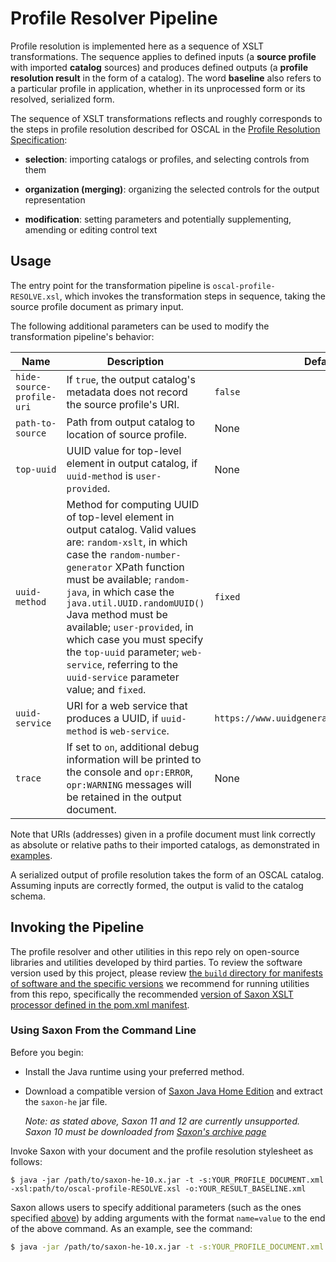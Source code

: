# Profile Resolver Pipeline

Profile resolution is implemented here as a sequence of XSLT transformations. The sequence applies to defined inputs (a **source profile** with imported **catalog** sources) and produces defined outputs (a **profile resolution result** in the form of a catalog). The word **baseline** also refers to a particular profile in application, whether in its unprocessed form or its resolved, serialized form.

The sequence of XSLT transformations reflects and roughly corresponds to the steps in profile resolution described for OSCAL in the [Profile Resolution Specification](https://pages.nist.gov/OSCAL/concepts/processing/profile-resolution/):

- **selection**: importing catalogs or profiles, and selecting controls from them

- **organization (merging)**: organizing the selected controls for the output representation

- **modification**: setting parameters and potentially supplementing, amending or editing control text

## Usage

The entry point for the transformation pipeline is `oscal-profile-RESOLVE.xsl`, which invokes the transformation steps in sequence, taking the source profile document as primary input.

The following additional parameters can be used to modify the transformation pipeline's behavior:

| Name                      | Description                                                                                                                                                                                                                                                                                                                                                                                                                           | Default                                      |
| ------------------------- | ------------------------------------------------------------------------------------------------------------------------------------------------------------------------------------------------------------------------------------------------------------------------------------------------------------------------------------------------------------------------------------------------------------------------------------- | -------------------------------------------- |
| `hide-source-profile-uri` | If `true`, the output catalog's metadata does not record the source profile's URI.                                                                                                                                                                                                                                                                                                                                                    | `false`                                      |
| `path-to-source`          | Path from output catalog to location of source profile.                                                                                                                                                                                                                                                                                                                                                                               | None                                         |
| `top-uuid`                | UUID value for top-level element in output catalog, if `uuid-method` is `user-provided`.                                                                                                                                                                                                                                                                                                                                              | None                                         |
| `uuid-method`             | Method for computing UUID of top-level element in output catalog. Valid values are: `random-xslt`, in which case the `random-number-generator` XPath function must be available; `random-java`, in which case the `java.util.UUID.randomUUID()` Java method must be available; `user-provided`, in which case you must specify the `top-uuid` parameter; `web-service`, referring to the `uuid-service` parameter value; and `fixed`. | `fixed`                                      |
| `uuid-service`            | URI for a web service that produces a UUID, if `uuid-method` is `web-service`.                                                                                                                                                                                                                                                                                                                                                        | `https://www.uuidgenerator.net/api/version4` |
| `trace`                   | If set to `on`, additional debug information will be printed to the console and `opr:ERROR`, `opr:WARNING` messages will be retained in the output document.                                                                                                                                                                                                                                                                          | None                                         |

Note that URIs (addresses) given in a profile document must link correctly as absolute or relative paths to their imported catalogs, as demonstrated in [examples](../../../specifications/profile-resolution/profile-resolution-examples).

A serialized output of profile resolution takes the form of an OSCAL catalog. Assuming inputs are correctly formed, the output is valid to the catalog schema.

## Invoking the Pipeline

The profile resolver and other utilities in this repo rely on open-source libraries and utilities developed by third parties. To review the software version used by this project, please review [the `build` directory for manifests of software and the specific versions](../../../../build) we recommend for running utilities from this repo, specifically the recommended [version of Saxon XSLT processor defined in the pom.xml manifest](../../../../build/pom.xml).

### Using Saxon From the Command Line

Before you begin:

- Install the Java runtime using your preferred method.
- Download a compatible version of [Saxon Java Home Edition](https://www.saxonica.com/download/java.xml) and extract the `saxon-he` jar file.

  _Note: as stated above, Saxon 11 and 12 are currently unsupported. Saxon 10 must be downloaded from [Saxon's archive page](https://www.saxonica.com/products/archive.xml)_

Invoke Saxon with your document and the profile resolution stylesheet as follows:

```
$ java -jar /path/to/saxon-he-10.x.jar -t -s:YOUR_PROFILE_DOCUMENT.xml -xsl:path/to/oscal-profile-RESOLVE.xsl -o:YOUR_RESULT_BASELINE.xml
```

Saxon allows users to specify additional parameters (such as the ones specified [above](#usage)) by adding arguments with the format `name=value` to the end of the above command. As an example, see the command:

```bash
$ java -jar /path/to/saxon-he-10.x.jar -t -s:YOUR_PROFILE_DOCUMENT.xml -xsl:path/to/oscal-profile-RESOLVE.xsl -o:YOUR_RESULT_BASELINE.xml uuid-method=random-xslt hide-source-profile-uri=true
```

